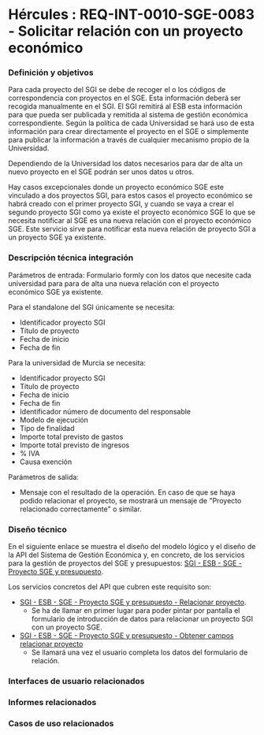# Hércules : REQ\-INT\-0010\-SGE\-0083 \- Solicitar relación con un proyecto económico







### Definición y objetivos

Para cada proyecto del SGI se debe de recoger el o los códigos de correspondencia con proyectos en el SGE. Esta información deberá ser recogida manualmente en el SGI. El SGI remitirá al ESB esta información para que pueda ser publicada y remitida al sistema de gestión económica correspondiente. Según la política de cada Universidad se hará uso de esta información para crear directamente el proyecto en el SGE o simplemente para publicar la información a través de cualquier mecanismo propio de la Universidad.

Dependiendo de la Universidad los datos necesarios para dar de alta un nuevo proyecto en el SGE podrán ser unos datos u otros.

Hay casos excepcionales donde un proyecto económico SGE este vinculado a dos proyectos SGI, para estos casos el proyecto económico se habrá creado con el primer proyecto SGI, y cuando se vaya a crear el segundo proyecto SGI como ya existe el proyecto económico SGE lo que se necesita notificar al SGE es una nueva relación con el proyecto económico SGE. Este servicio sirve para notificar esta nueva relación de proyecto SGI a un proyecto SGE ya existente.

  








### Descripción técnica integración

Parámetros de entrada: Formulario formly con los datos que necesite cada universidad para para de alta una nueva relación con el proyecto económico SGE ya existente.

Para el standalone del SGI únicamente se necesita:

* Identificador proyecto SGI
* Título de proyecto
* Fecha de inicio
* Fecha de fin

Para la universidad de Murcia se necesita:

* Identificador proyecto SGI
* Título de proyecto
* Fecha de inicio
* Fecha de fin
* Identificador número de documento del responsable
* Modelo de ejecución
* Tipo de finalidad
* Importe total previsto de gastos
* Importe total previsto de ingresos
* % IVA
* Causa exención

Parámetros de salida:

* Mensaje con el resultado de la operación. En caso de que se haya podido relacionar el proyecto, se mostrará un mensaje de "Proyecto relacionado correctamente" o similar.

### Diseño técnico

En el siguiente enlace se muestra el diseño del modelo lógico y el diseño de la API del Sistema de Gestión Económica y, en concreto, de los servicios para la gestión de proyectos del SGE y presupuestos: [SGI \- ESB \- SGE \- Proyecto SGE y presupuesto](/hercules/sgi-sistema-de-gestion-de-investigacion/diseno/componentes/sgi-esb/sgi-esb-sge/sgi-esb-sge-proyecto-sge-y-presupuesto/index.md "/hercules/sgi-sistema-de-gestion-de-investigacion/diseno/componentes/sgi-esb/sgi-esb-sge/sgi-esb-sge-proyecto-sge-y-presupuesto/index.md").

Los servicios concretos del API que cubren este requisito son:

* [SGI \- ESB \- SGE \- Proyecto SGE y presupuesto \- Relacionar proyecto](/hercules/sgi-sistema-de-gestion-de-investigacion/diseno/componentes/sgi-esb/sgi-esb-sge/sgi-esb-sge-proyecto-sge-y-presupuesto/sgi-esb-sge-proyecto-sge-y-presupuesto-servicios-formly/sgi-esb-sge-proyecto-sge-y-presupuesto-relacionar-proyecto.md "/hercules/sgi-sistema-de-gestion-de-investigacion/diseno/componentes/sgi-esb/sgi-esb-sge/sgi-esb-sge-proyecto-sge-y-presupuesto/sgi-esb-sge-proyecto-sge-y-presupuesto-servicios-formly/sgi-esb-sge-proyecto-sge-y-presupuesto-relacionar-proyecto.md").
	+ Se ha de llamar en primer lugar para poder pintar por pantalla el formulario de introducción de datos para relacionar un proyecto SGI con un proyecto SGE.
* [SGI \- ESB \- SGE \- Proyecto SGE y presupuesto \- Obtener campos relacionar proyecto](/hercules/sgi-sistema-de-gestion-de-investigacion/diseno/componentes/sgi-esb/sgi-esb-sge/sgi-esb-sge-proyecto-sge-y-presupuesto/sgi-esb-sge-proyecto-sge-y-presupuesto-servicios-formly/sgi-esb-sge-proyecto-sge-y-presupuesto-obtener-campos-relacionar-proyecto.md "/hercules/sgi-sistema-de-gestion-de-investigacion/diseno/componentes/sgi-esb/sgi-esb-sge/sgi-esb-sge-proyecto-sge-y-presupuesto/sgi-esb-sge-proyecto-sge-y-presupuesto-servicios-formly/sgi-esb-sge-proyecto-sge-y-presupuesto-obtener-campos-relacionar-proyecto.md")
	+ Se llamará una vez el usuario completa los datos del formulario de relación.

  








### Interfaces de usuario relacionados



  






### Informes relacionados







### Casos de uso relacionados









